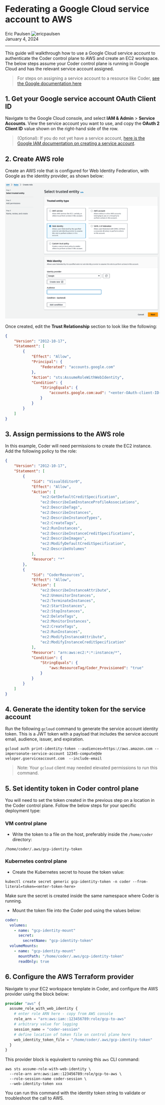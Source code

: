 # Federating a Google Cloud service account to AWS

<div>
  <a href="https://github.com/ericpaulsen" style="text-decoration: none; color: inherit;">
    <span style="vertical-align:middle;">Eric Paulsen</span>
    <img src="https://github.com/ericpaulsen.png" alt="ericpaulsen" width="24px" height="24px" style="vertical-align:middle; margin: 0px;"/>
  </a>
</div>
January 4, 2024

---

This guide will walkthrough how to use a Google Cloud service account to
authenticate the Coder control plane to AWS and create an EC2 workspace. The
below steps assume your Coder control plane is running in Google Cloud and has
the relevant service account assigned.

> For steps on assigning a service account to a resource like Coder,
> [see the Google documentation here](https://cloud.google.com/iam/docs/attach-service-accounts#attaching-new-resource)

## 1. Get your Google service account OAuth Client ID

Navigate to the Google Cloud console, and select **IAM & Admin** > **Service
Accounts**. View the service account you want to use, and copy the **OAuth 2
Client ID** value shown on the right-hand side of the row.

> (Optional): If you do not yet have a service account,
> [here is the Google IAM documentation on creating a service account](https://cloud.google.com/iam/docs/service-accounts-create).

## 2. Create AWS role

Create an AWS role that is configured for Web Identity Federation, with Google
as the identity provider, as shown below:

![AWS Create Role](../images/guides/gcp-to-aws/aws-create-role.png)

Once created, edit the **Trust Relationship** section to look like the
following:

```json
{
    "Version": "2012-10-17",
    "Statement": [
        {
            "Effect": "Allow",
            "Principal": {
                "Federated": "accounts.google.com"
            },
            "Action": "sts:AssumeRoleWithWebIdentity",
            "Condition": {
                "StringEquals": {
                    "accounts.google.com:aud": "<enter-OAuth-client-ID-here"
                }
            }
        }
    ]
}
```

## 3. Assign permissions to the AWS role

In this example, Coder will need permissions to create the EC2 instance. Add the
following policy to the role:

```json
{
    "Version": "2012-10-17",
    "Statement": [
        {
            "Sid": "VisualEditor0",
            "Effect": "Allow",
            "Action": [
                "ec2:GetDefaultCreditSpecification",
                "ec2:DescribeIamInstanceProfileAssociations",
                "ec2:DescribeTags",
                "ec2:DescribeInstances",
                "ec2:DescribeInstanceTypes",
                "ec2:CreateTags",
                "ec2:RunInstances",
                "ec2:DescribeInstanceCreditSpecifications",
                "ec2:DescribeImages",
                "ec2:ModifyDefaultCreditSpecification",
                "ec2:DescribeVolumes"
            ],
            "Resource": "*"
        },
        {
            "Sid": "CoderResources",
            "Effect": "Allow",
            "Action": [
                "ec2:DescribeInstanceAttribute",
                "ec2:UnmonitorInstances",
                "ec2:TerminateInstances",
                "ec2:StartInstances",
                "ec2:StopInstances",
                "ec2:DeleteTags",
                "ec2:MonitorInstances",
                "ec2:CreateTags",
                "ec2:RunInstances",
                "ec2:ModifyInstanceAttribute",
                "ec2:ModifyInstanceCreditSpecification"
            ],
            "Resource": "arn:aws:ec2:*:*:instance/*",
            "Condition": {
                "StringEquals": {
                    "aws:ResourceTag/Coder_Provisioned": "true"
                }
            }
        }
    ]
}
```

## 4. Generate the identity token for the service account

Run the following `gcloud` command to generate the service account identity
token. This is a JWT token with a payload that includes the service account
email, audience, issuer, and expiration.

```console
gcloud auth print-identity-token --audiences=https://aws.amazon.com --impersonate-service-account 12345-compute@de
veloper.gserviceaccount.com  --include-email
```

> Note: Your `gcloud` client may needed elevated permissions to run this
> command.

## 5. Set identity token in Coder control plane

You will need to set the token created in the previous step on a location in the
Coder control plane. Follow the below steps for your specific deployment type:

### VM control plane

- Write the token to a file on the host, preferably inside the `/home/coder`
  directory:

```console
/home/coder/.aws/gcp-identity-token
```

### Kubernetes control plane

- Create the Kubernetes secret to house the token value:

```console
kubectl create secret generic gcp-identity-token -n coder --from-literal=token=<enter-token-here>
```

Make sure the secret is created inside the same namespace where Coder is
running.

- Mount the token file into the Coder pod using the values below:

```yaml
coder:
  volumes:
    - name: "gcp-identity-mount"
      secret:
        secretName: "gcp-identity-token"
  volumeMounts:
    - name: "gcp-identity-mount"
      mountPath: "/home/coder/.aws/gcp-identity-token"
      readOnly: true
```

## 6. Configure the AWS Terraform provider

Navigate to your EC2 workspace template in Coder, and configure the AWS provider
using the block below:

```tf
provider "aws" {
  assume_role_with_web_identity {
    # enter role ARN here - copy from AWS console
    role_arn = "arn:aws:iam::123456789:role/gcp-to-aws"
    # arbitrary value for logging
    session_name = "coder-session"
    # define location of token file on control plane here
    web_identity_token_file = "/home/coder/.aws/gcp-identity-token"
  }
}
```

This provider block is equivalent to running this `aws` CLI command:

```console
aws sts assume-role-with-web-identity \
  --role-arn arn:aws:iam::123456789:role/gcp-to-aws \
  --role-session-name coder-session \
  --web-identity-token xxx
```

You can run this command with the identity token string to validate or
troubleshoot the call to AWS.
